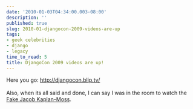 ```yaml
---
date: '2010-01-03T04:34:00.003-08:00'
description: ''
published: true
slug: 2010-01-djangocon-2009-videos-are-up
tags:
- geek celebrities
- django
- legacy
time_to_read: 5
title: DjangoCon 2009 videos are up!
---
```


<div>Here you go: <a href="http://djangocon.blip.tv/">http://djangocon.blip.tv/ </a></div><div><br /></div><div>Also, when its all said and done, I can say I was in the room to watch the <a href="http://jtauber.com/">Fake Jacob Kaplan-Moss</a>.</div><div><br /></div><div><div style="text-align: center;"></div></div><div style="text-align: center;"><br /></div>